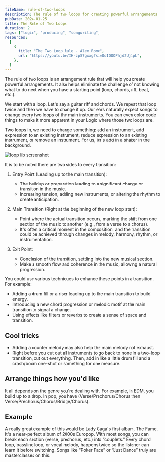 ```yaml
---
fileName: rule-of-two-loops
description: The rule of two loops for creating powerful arrangements
pubDate: 2024-01-25
title: The Rule of Two Loops
duration: 2
tags: ["logic", "producing", "songwriting"]
resources:
  [
    {
      title: "The Two Loop Rule - Alex Rome",
      url: "https://youtu.be/IH-zpS7gxxg?si=OoIOOOPhjd2Uj1pL",
    },
  ]
---
```


The rule of two loops is an arrangement rule that will help you create powerful arrangements. It also helps eliminate the challenge of not knowing what to do next when you have a starting point (loop, chords, riff, beat, etc.).

We start with a loop. Let's say a guitar riff and chords. We repeat that loop twice and then we have to change it up. Our ears naturally expect songs to change every two loops of the main instruments. You can even color code things to make it more apparent in your Logic where those two loops are.

Two loops in, we need to change something: add an instrument, add expression to an existing instrument, reduce expression to an existing instrument, or remove an instrument. For us, let's add in a shaker in the background.

![loop lib screenshot](/blog/rule-of-two-loops/loops-pic.png)

It is to be noted there are two sides to every transition:

1. Entry Point (Leading up to the main transition):

   - The buildup or preparation leading to a significant change or transition in the music.
   - Increasing tension, adding new instruments, or altering the rhythm to create anticipation.

2. Main Transition (Right at the beginning of the new loop start):

   - Point where the actual transition occurs, marking the shift from one section of the music to another (e.g., from a verse to a chorus).
   - It's often a critical moment in the composition, and the transition could be achieved through changes in melody, harmony, rhythm, or instrumentation.

3. Exit Point:
   - Conclusion of the transition, settling into the new musical section.
   - Make a smooth flow and coherence in the music, allowing a natural progression.

You could use various techniques to enhance these points in a transition. For example:

- Adding a drum fill or a riser leading up to the main transition to build energy.
- Introducing a new chord progression or melodic motif at the main transition to signal a change.
- Using effects like filters or reverbs to create a sense of space and transition.

## Cool tricks

- Adding a counter melody may also help the main melody not exhaust.
- Right before you cut out all instruments to go back to none in a two-loop transition, cut out everything. Then, add in like a little drum fill and a crash/boom one-shot or something for one measure.

## Arrange things how you'd like

It all depends on the genre you're dealing with. For example, in EDM, you build up to a drop. In pop, you have (Verse/Prechorus/Chorus then Verse/Prechorus/Chorus/Bridge/Chorus).

## Example

A really great example of this would be Lady Gaga's first album, The Fame. It's a near-perfect album of 2000s Europop. With most songs, you can break each section (verse, prechorus, etc.) into “couplets." Every chord loop, bassline loop, or vocal melody, happens twice so the listener can learn it before switching. Songs like “Poker Face” or “Just Dance” truly are masterclasses on this.
